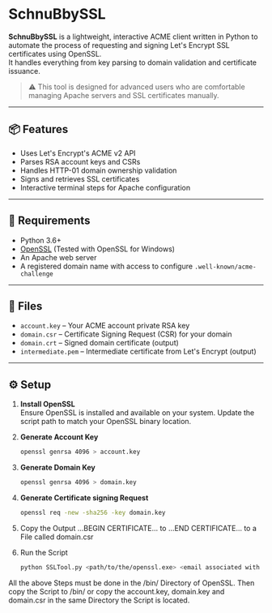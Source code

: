 # SchnuBbySSL

**SchnuBbySSL** is a lightweight, interactive ACME client written in Python to automate the process of requesting and signing Let's Encrypt SSL certificates using OpenSSL.  
It handles everything from key parsing to domain validation and certificate issuance.

> ⚠️ This tool is designed for advanced users who are comfortable managing Apache servers and SSL certificates manually.

---

## 📦 Features

- Uses Let's Encrypt's ACME v2 API
- Parses RSA account keys and CSRs
- Handles HTTP-01 domain ownership validation
- Signs and retrieves SSL certificates
- Interactive terminal steps for Apache configuration

---

## 🧰 Requirements

- Python 3.6+
- [OpenSSL](https://www.openssl.org/) (Tested with OpenSSL for Windows)
- An Apache web server
- A registered domain name with access to configure `.well-known/acme-challenge`

---

## 📁 Files

- `account.key` – Your ACME account private RSA key
- `domain.csr` – Certificate Signing Request (CSR) for your domain
- `domain.crt` – Signed domain certificate (output)
- `intermediate.pem` – Intermediate certificate from Let's Encrypt (output)

---

## ⚙️ Setup

1. **Install OpenSSL**  
   Ensure OpenSSL is installed and available on your system. Update the script path to match your OpenSSL binary location.

2. **Generate Account Key**
   ```bash
   openssl genrsa 4096 > account.key
   ```
3. **Generate Domain Key**
   ```bash
   openssl genrsa 4096 > domain.key
   ```
4. **Generate Certificate signing Request**
   ```bash
   openssl req -new -sha256 -key domain.key
   ```

5. Copy the Output ...BEGIN CERTIFICATE... to ...END CERTIFICATE... to a File called domain.csr

6. Run the Script
   ```bash
   python SSLTool.py <path/to/the/openssl.exe> <email associated with the account>
   ```
   
All the above Steps must be done in the /bin/ Directory of OpenSSL. Then copy the Script to /bin/ or copy the account.key, domain.key and domain.csr in the same Directory the Script is located.
